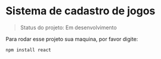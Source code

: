 <h1>Sistema de cadastro de jogos</h1>

>Status do projeto: Em desenvolvimento

Para rodar esse projeto sua maquina, por favor digite:

```
npm install react
```
